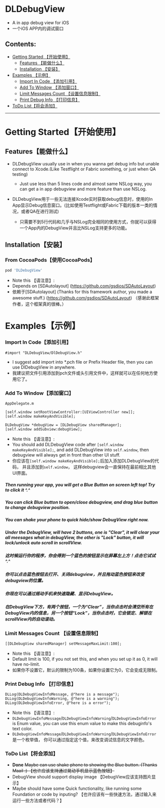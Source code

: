 # DLDebugView   


- A in app debug view for iOS
- 一个iOS APP内的调试窗口

## Contents:
* [Getting Started 【开始使用】](#Getting_Started)
	* [Features 【能做什么】](#Features)
	* [Installation 【安装】](#Installation)
* [Examples 【示例】](#Examples)
	* [Import In Code 【添加引用】](#Import_In_Code)
	* [Add To Window 【添加窗口】](#Add_To_Window)
	* [Limit Messages Count 【设置信息限制】](#Limit_Messages_Count)
	* [Print Debug Info 【打印信息】](#Print_Debug_Info)
* [ToDo List【将会添加】](#ToDo_List)


---

# <a id="Getting_Started"></a> Getting Started【开始使用】

## <a id="Features"></a> Features【能做什么】
- DLDebugView usually use in when you wanna get debug info but unable connect to Xcode.(Like Testflight or Fabric something, or just when QA testing)
    * Just use less than 5 lines code and almost same NSLog way, you can get a in app debugview and more feature than use NSLog.


- DLDebugView用于一些无法连接Xcode实时获取debug信息时，使用的In App显示Debug信息窗口。(比如使用Testflight或Fabric下载的版本一类的情况，或者QA在进行测试)
    * 只需要不到5行代码和几乎与NSLog完全相同的使用方式，你就可以获得一个App内的DebugView并且比NSLog支持更多的功能。

## <a id="Installation"></a> Installation【安装】

### From CocoaPods【使用CocoaPods】

```ruby
pod 'DLDebugView'
```
* Note this 【请注意】:
* Depends on [SDAutolayout] (https://github.com/gsdios/SDAutoLayout)
* 依赖于[SDAutolayout] (Thanks for this framework author, you made a awesome stuff.) (https://github.com/gsdios/SDAutoLayout) （感谢此框架作者，这个框架真的很棒。）

# <a id="Examples"></a> Examples【示例】

### <a id="Import_In_Code"></a> Import In Code【添加引用】

```objc
#import "DLDebugView/DlDebugView.h"
```
* I suggest add import into \*.pch file or Prefix Header file, then you can use DlDebugView in anywhere.
* 我建议把文件引用添加到pch文件或头引用文件中，这样就可以在任何地方使用它了。

### <a id="Add_To_Window"></a> Add To Window【添加窗口】
```objc
AppDelegate.m

[self.window setRootViewController:[UIViewController new]];
[self.window makeKeyAndVisible];

DLDebugView *debugView = [DLDebugView sharedManager];
[self.window addSubview:debugView];

```
* Note this 【请注意】:
* You should add DLDebugView code after `[self.window makeKeyAndVisible];`, and add DLDebugView into `self.window`, then debugview will always get in front than other UI stuff.
* 你应该在`[self.window makeKeyAndVisible];`后加入添加DLDebugView的代码， 并且添加到`self.window`， 这样debugview会一直保持在最前相比其他UI界面。

##### Then running your app, you will get a Blue Button on screen left top! Try to click it ^.^
##### You can click Blue button to open/close debugview, and drag blue button to change debugview position.
##### You can shake your phone to quick hide/show DebugView right now.
##### Under the DebugView, will have 2 buttons, one is "Clear", it will clear your all meesages what in debugView, the other is "Lock" button, it will lock/unlock auto scroll in scrollView.
##### 这时候运行你的程序，你会得到一个蓝色的按钮显示在屏幕左上方！点击它试试 ^.^
##### 你可以点击蓝色按钮去打开、关闭debugview，并且拖动蓝色按钮来改变debugview的位置。
##### 你现在可以通过摇动手机来快速隐藏、显示DebugView。
##### 在DebugView下方，有两个按钮，一个为“Clear”，当你点击时会清空所有在DebugView内的信息，另一个按钮“Lock”，当你点击时，它会锁定、解锁在scrollView内的自动滚动。



### <a id="Limit_Messages_Count"></a> Limit Messages Count 【设置信息限制】
```objc
[[DLDebugView sharedManager] setMessageMaxLimit:100];
```
* Note this 【请注意】:
* Default limit is 100, if you not set this, and when you set up it as 0, it will have no-limit.
* 如果你不设置它，默认的限制为100条，如果你设置它为0，它会变成无限制。

### <a id="Print_Debug_Info"></a> Print Debug Info 【打印信息】
```objc
DLLog(DLDebugViewInfoMessage, @"here is a message");
DLLog(DLDebugViewInfoWarning, @"here is a warning");
DLLog(DLDebugViewInfoError, @"here is a error");
```
* Note this 【请注意】:
* `DLDebugViewInfoMessage`/`DLDebugViewInfoWarning`/`DLDebugViewInfoError` is Enum value, you can use this enum value to make this debuginfo's text color.
* `DLDebugViewInfoMessage`/`DLDebugViewInfoWarning`/`DLDebugViewInfoError` 是一个枚举值， 你可以通过指定这个值，来改变调试信息的文字颜色。

### <a id="ToDo_List"></a> ToDo List【将会添加】
- **Done** ~~Maybe can use shake phone to showing the Blue button. (Thanks Maail :) 【也许应该支持通过晃动手机显示蓝色按钮】~~
- DebugView should support display image 【DebugView应该支持图片显示】
- Maybe should have some Quick functionality, like running some Foundation or code by inputing? 【也许应该有一些快速方法，通过输入来运行一些方法或者代码？】
